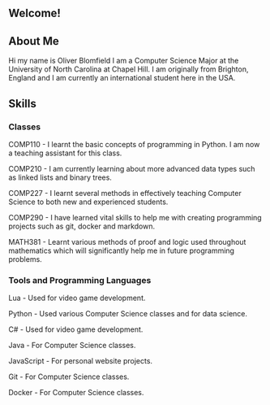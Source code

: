 ## Welcome!

## About Me
Hi my name is Oliver Blomfield I am a Computer Science Major at the University of North Carolina at Chapel Hill. I am originally from Brighton, England and I am currently an international student here in the USA.

## Skills


### Classes
COMP110 - I learnt the basic concepts of programming in Python. I am now a teaching assistant for this class.

COMP210 - I am currently learning about more advanced data types such as linked lists and binary trees.

COMP227 - I learnt several methods in effectively teaching Computer Science to both new and experienced students.

COMP290 - I have learned vital skills to help me with creating programming projects such as git, docker and markdown.

MATH381 - Learnt various methods of proof and logic used throughout mathematics which will significantly help me in future programming problems.


### Tools and Programming Languages
Lua - Used for video game development.

Python - Used various Computer Science classes and for data science.

C# - Used for video game development.

Java - For Computer Science classes.

JavaScript - For personal website projects.

Git - For Computer Science classes.

Docker - For Computer Science classes.


